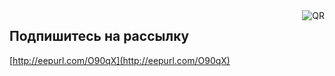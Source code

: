 <img style="float:right" src="images/qr.16" alt="QR">

## Подпишитесь на рассылку

[http://eepurl.com/O90qX](http://eepurl.com/O90qX)
